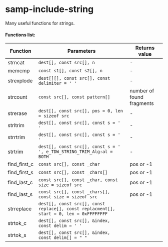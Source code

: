 # samp-include-string

Many useful functions for strings.

#### Functions list:

| Function       | Parameters                                                                              | Returns value             |
|----------------|-----------------------------------------------------------------------------------------|---------------------------|
| strncat        | `dest[], const src[], n`                                                                | -                         |
| memcmp         | `const s1[], const s2[], n`                                                             | -                         |
| strexplode     | `dest[][], const src[], const delimiter = ' '`                                          | -                         |
| strcount       | `const src[], const pattern[]`                                                          | number of found fragments |
| strerase       | `dest[], const src[], pos = 0, len = sizeof src`                                        | -                         |
| strltrim       | `dest[], const src[], const s = ' '`                                                    | -                         |
| strrtrim       | `dest[], const src[], const s = ' '`                                                    | -                         |
| strtrim        | `dest[], const src[], const s = ' ', e_TDW_STRING_TRIM_Alg:al = BOTH`                   | -                         |
| find_first\_c  | `const src[], const _char`                                                              | pos or -1                 |
| find_first\_s  | `const src[], const _chars[]`                                                           | pos or -1                 |
| find_last\_c   | `const src[], const _char, const size = sizeof src`                                     | pos or -1                 |
| find_last\_s   | `const src[], const _chars[], const size = sizeof src`                                  | pos or -1                 |
| strreplace     | `dest[], const src[], const replace[], const replacment[], start = 0, len = 0xFFFFFFFF` |                           |
| strtok\_c      | `dest[], const src[], &index, const delim = ' '`                                        |                           |
| strtok\_s      | `dest[], const src[], &index, const delim[] = " "`                                      |                           |
